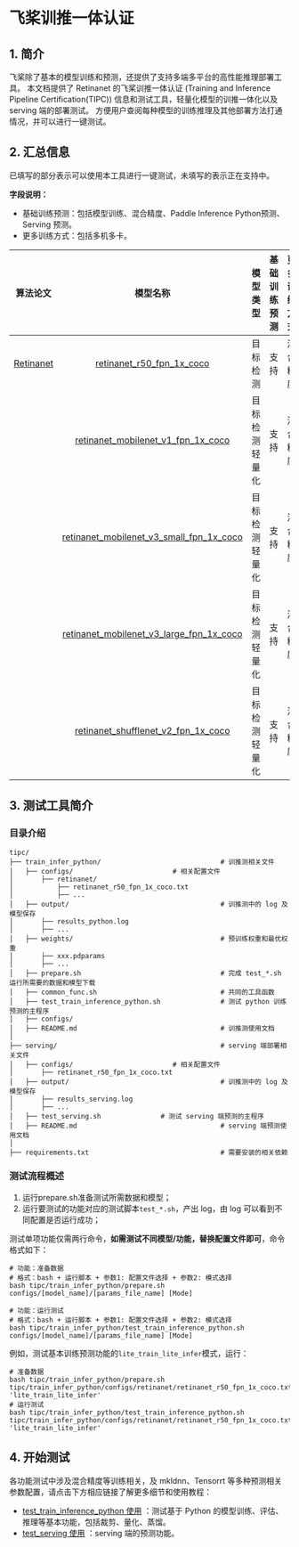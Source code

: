 
# 飞桨训推一体认证

## 1. 简介

飞桨除了基本的模型训练和预测，还提供了支持多端多平台的高性能推理部署工具。
本文档提供了 Retinanet 的飞桨训推一体认证 (Training and Inference Pipeline Certification(TIPC)) 信息和测试工具，轻量化模型的训推一体化以及 serving 端的部署测试。
方便用户查阅每种模型的训练推理及其他部署方法打通情况，并可以进行一键测试。


## 2. 汇总信息

已填写的部分表示可以使用本工具进行一键测试，未填写的表示正在支持中。

**字段说明：**
- 基础训练预测：包括模型训练、混合精度、Paddle Inference Python预测、Serving 预测。
- 更多训练方式：包括多机多卡。

| 算法论文 | 模型名称 | 模型类型 | 基础<br>训练预测 | 更多<br>训练方式 | 模型压缩 |  其他预测部署  | 最优模型与日志 | COCO-val2017 mAP |
| :--: | :---: | :----: | :--------: | :----: | :---: | :---: | :---: | :---: |
| [Retinanet](https://arxiv.org/abs/1708.02002) | [retinanet_r50_fpn_1x_coco](tipc/train_infer_python/configs/retinanet/retinanet_r50_fpn_1x_coco_train_infer_python.txt) | 目标检测  | 支持 | 混合精度 | x | Serving | [BaiDu Aistudio](https://aistudio.baidu.com/aistudio/datasetdetail/104021) | 37.4 |
|  | [retinanet_mobilenet_v1_fpn_1x_coco](tipc/train_infer_python/configs/retinanet/retinanet_mobilenet_v1_fpn_1x_coco_train_infer_python.txt) | 目标检测<br/>轻量化 | 支持 | 混合精度 | x | Serving | [BaiDu Aistudio](https://aistudio.baidu.com/aistudio/datasetdetail/123285) | 30.0 |
|  | [retinanet_mobilenet_v3_small_fpn_1x_coco](tipc/train_infer_python/configs/retinanet/retinanet_mobilenet_v3_small_fpn_1x_coco_train_infer_python.txt) | 目标检测<br/>轻量化 | 支持 | 混合精度 | x | Serving | [BaiDu Aistudio](https://aistudio.baidu.com/aistudio/datasetdetail/123285) | 28.8 |
|  | [retinanet_mobilenet_v3_large_fpn_1x_coco](tipc/train_infer_python/configs/retinanet/retinanet_mobilenet_v3_large_fpn_1x_coco_train_infer_python.txt) | 目标检测<br/>轻量化 | 支持 | 混合精度 | x | Serving | [BaiDu Aistudio](https://aistudio.baidu.com/aistudio/datasetdetail/123285) | 35.4 |
|  | [retinanet_shufflenet_v2_fpn_1x_coco](tipc/train_infer_python/configs/retinanet/retinanet_shufflenet_v2_fpn_1x_coco_train_infer_python.txt) | 目标检测<br/>轻量化 | 支持 | 混合精度 | x | Serving | [BaiDu Aistudio](https://aistudio.baidu.com/aistudio/datasetdetail/123285) | 27.6 |

## 3. 测试工具简介
### 目录介绍

```shell
tipc/
├── train_infer_python/                              # 训推测相关文件
│   ├── configs/			             # 相关配置文件
│       ├── retinanet/
│           ├── retinanet_r50_fpn_1x_coco.txt
│           ├── ...
│   ├── output/                                      # 训推测中的 log 及模型保存
│       ├── results_python.log
│       ├── ...
│   ├── weights/                                     # 预训练权重和最优权重
│       ├── xxx.pdparams
│       ├── ...
│   ├── prepare.sh                                   # 完成 test_*.sh 运行所需要的数据和模型下载
│   ├── common_func.sh                               # 共同的工具函数
│   ├── test_train_inference_python.sh               # 测试 python 训练预测的主程序
│   ├── configs/
│   ├── README.md                                    # 训推测使用文档
│
├── serving/                                         # serving 端部署相关文件
│   ├── configs/			             # 相关配置文件
│       ├── retinanet_r50_fpn_1x_coco.txt
│   ├── output/                                      # 训推测中的 log 及模型保存
│       ├── results_serving.log
│       ├── ...
│   ├── test_serving.sh               # 测试 serving 端预测的主程序
│   ├── README.md                                    # serving 端预测使用文档
│
├── requirements.txt                                 # 需要安装的相关依赖

```

### 测试流程概述

1. 运行prepare.sh准备测试所需数据和模型；
2. 运行要测试的功能对应的测试脚本`test_*.sh`，产出 log，由 log 可以看到不同配置是否运行成功；

测试单项功能仅需两行命令，**如需测试不同模型/功能，替换配置文件即可**，命令格式如下：
```shell
# 功能：准备数据
# 格式：bash + 运行脚本 + 参数1: 配置文件选择 + 参数2: 模式选择
bash tipc/train_infer_python/prepare.sh configs/[model_name]/[params_file_name] [Mode]

# 功能：运行测试
# 格式：bash + 运行脚本 + 参数1: 配置文件选择 + 参数2: 模式选择
bash tipc/train_infer_python/test_train_inference_python.sh configs/[model_name]/[params_file_name] [Mode]
```

例如，测试基本训练预测功能的`lite_train_lite_infer`模式，运行：
```shell
# 准备数据
bash tipc/train_infer_python/prepare.sh tipc/train_infer_python/configs/retinanet/retinanet_r50_fpn_1x_coco.txt 'lite_train_lite_infer'
# 运行测试
bash tipc/train_infer_python/test_train_inference_python.sh tipc/train_infer_python/configs/retinanet/retinanet_r50_fpn_1x_coco.txt 'lite_train_lite_infer'
```

## 4. 开始测试
各功能测试中涉及混合精度等训练相关，及 mkldnn、Tensorrt 等多种预测相关参数配置，请点击下方相应链接了解更多细节和使用教程：  
- [test_train_inference_python 使用](https://github.com/FL77N/RetinaNet-Based-on-PPdet/blob/main/tipc/train_infer_python/README.md) ：测试基于 Python 的模型训练、评估、推理等基本功能，包括裁剪、量化、蒸馏。
- [test_serving 使用](https://github.com/FL77N/RetinaNet-Based-on-PPdet/blob/main/tipc/serving/README.md) ：serving 端的预测功能。
